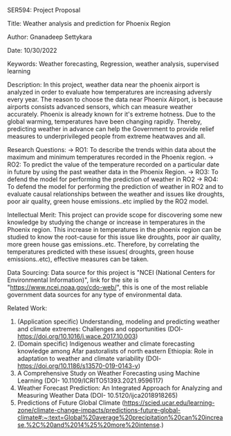 SER594: Project Proposal

Title: Weather analysis and prediction for Phoenix Region

Author: Gnanadeep Settykara

Date: 10/30/2022

Keywords: Weather forecasting, Regression, weather analysis, supervised learning

Description: In this project, weather data near the phoenix airport is analyzed in order to evaluate how temperatures are increasing adversly every year. The reason to choose the data near Phoenix Airport, is because airports consists advanced sensors, which can measure weather accurately. Phoenix is already known for it's extreme hotness. Due to the global warming, temperatures have been changing rapidly. Thereby, predicting weather in advance can help the Government to provide relief measures to underprivileged people from extreme heatwaves and all.
   
Research Questions: 
-> RO1: To describe the trends within data about the maximum and minimum temperatures recorded in the Phoenix region.
-> RO2: To predict the value of the temperature recorded on a particular date in future by using the past weather data in the Phoenix Region.
-> RO3: To defend the model for performing the prediction of weather in RO2
-> RO4: To defend the model for performing the prediction of weather in RO2 and to evaluate causal relationships between the weather and issues like droughts, poor air quality, green house emissions..etc implied by the RO2 model.

Intellectual Merit: This project can provide scope for discovering some new knowledge by studying the change or increase in temperatures in the Phoenix region. This increase in temperatures in the phoenix region can be studied to know the root-cause for this issue like droughts, poor air quality, more green house gas emissions..etc. Therefore, by correlating the temperatures predicted with these issues( droughts, green house emissions..etc), effective measures can be taken.

Data Sourcing: Data source for this project is "NCEI (National Centers for Environmental Information)", link for the site is "https://www.ncei.noaa.gov/cdo-web/", this is one of the most reliable government data sources for any type of environmental data.

Related Work:
1) (Application specific) Understanding, modeling and predicting weather and climate extremes: Challenges and opportunities (DOI- https://doi.org/10.1016/j.wace.2017.10.003)
2) (Domain specific) Indigenous weather and climate forecasting knowledge among Afar pastoralists of north eastern Ethiopia: Role in adaptation to weather and climate variability (DOI- https://doi.org/10.1186/s13570-019-0143-y)
3) A Comprehensive Study on Weather Forecasting using Machine Learning (DOI- 10.1109/ICRITO51393.2021.9596117)
4) Weather Forecast Prediction: An Integrated Approach for Analyzing and Measuring Weather Data (DOI- 10.5120/ijca2018918265)
5) Predictions of Future Global Climate (https://scied.ucar.edu/learning-zone/climate-change-impacts/predictions-future-global-climate#:~:text=Global%20average%20precipitation%20can%20increase,%2C%20and%2014%25%20more%20intense.)
